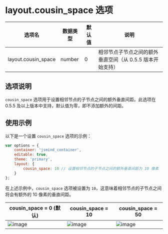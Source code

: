 # layout.cousin_space 选项

| 选项名 | 数据类型 | 默认值 | 说明 |
| --- | --- | --- | --- |
| layout.cousin_space | number | 0 | 相邻节点子节点之间的额外垂直空间（从 0.5.5 版本开始支持） |

## 选项说明

`cousin_space` 选项用于设置相邻节点的子节点之间的额外垂直间距。此选项在 0.5.5 及以上版本中支持，默认值为零，即不添加额外的间距。

## 使用示例

以下是一个设置 `cousin_space` 选项的示例：

```javascript
var options = {
    container: 'jsmind_container',
    editable: true,
    theme: 'primary',
    layout: {
        cousin_space: 10 // 设置相邻节点的子节点之间的额外垂直间距为 10 像素
    }
};
```

在上述示例中，`cousin_space` 选项被设置为 `10`，这意味着相邻节点的子节点之间将会有额外的 10 像素的垂直间距。

| cousin_space = 0 (默认) | cousin_space = 10 | cousin_space = 50 |
| --- | --- | --- |
| <img alt="image" src="https://github.com/hizzgdev/jsmind/assets/1690290/dfff9a11-87aa-4e14-ae27-1f1a2c42b5d5"> | <img alt="image" src="https://github.com/hizzgdev/jsmind/assets/1690290/934f2c5c-10d5-4d32-94ad-7da7de04242e"> | <img alt="image" src="https://github.com/hizzgdev/jsmind/assets/1690290/cad19844-1f6a-4bd9-bf68-fb295d51d88e"> |
